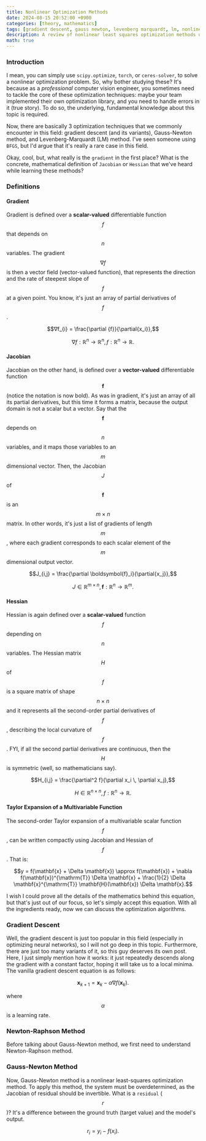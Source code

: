 ```yaml
---
title: Nonlinear Optimization Methods
date: 2024-08-15 20:52:00 +0900
categories: [theory, mathematics]
tags: [gradient descent, gauss newton, levenberg marquardt, lm, nonlinear, least squares, optimization]     # TAG names should always be lowercase
description: A review of nonlinear least squares optimization methods used in computer vision problems.
math: true
---
```


### Introduction

I mean, you can simply use `scipy.optimize`, `torch`, or `ceres-solver`, to solve a nonlinear optimization problem. So, why bother studying these?
It's because as a *professional* computer vision engineer, you sometimes need to tackle the core of these optimization techniques: maybe your team implemented their own optimization library, and you need to handle errors in it (true story). To do so, the underlying, fundamental knowledge about this topic is required.

Now, there are basically 3 optimization techniques that we commonly encounter in this field: gradient descent (and its variants), Gauss-Newton method, and Levenberg-Marquardt (LM) method. I've seen someone using `BFGS`, but I'd argue that it's really a rare case in this field.

Okay, cool, but, what really is the `gradient` in the first place? 
What is the concrete, mathematical definition of `Jacobian` or `Hessian` that we've heard while learning these methods?

### Definitions

#### Gradient
Gradient is defined over a **scalar-valued** differentiable function $$f$$ that depends on $$n$$ variables. The gradient $$∇f$$ is then a vector field (vector-valued function), that represents the direction and the rate of steepest slope of $$f$$ at a given point. You know, it's just an array of partial derivatives of $$f$$.

$$∇f_{i} = \frac{\partial {f}}{\partial{x_i}},$$

$$∇f: \mathbb{R}^n \to \mathbb{R}^n, f: \mathbb{R}^n \to \mathbb{R}.$$


#### Jacobian
Jacobian on the other hand, is defined over a **vector-valued** differentiable function $$\boldsymbol{f}$$ (notice the notation is now bold). As was in gradient, it's just an array of all its partial derivatives, but this time it forms a matrix, because the output domain is not a scalar but a vector. Say that the $$\boldsymbol{f}$$ depends on $$n$$ variables, and it maps those variables to an $$m$$ dimensional vector. Then, the Jacobian $$J$$ of $$\boldsymbol{f}$$ is an $$m\times n$$ matrix. 
In other words, it's just a list of gradients of length $$m$$, where each gradient corresponds to each scalar element of the $$m$$ dimensional output vector.


$$J_{i,j} = \frac{\partial \boldsymbol{f}_i}{\partial{x_j}},$$

$$J \in \mathbb{R}^{m \times n}, \boldsymbol{f}: \mathbb{R}^n \to \mathbb{R}^m.$$

#### Hessian
Hessian is again defined over a **scalar-valued** function $$f$$ depending on $$n$$ variables. The Hessian matrix $$H$$ of $$f$$ is a square matrix of shape $$n\times n$$ and it represents all the second-order partial derivatives of $$f$$, describing the local curvature of $$f$$. FYI, if all the second partial derivatives are continuous, then the $$H$$ is symmetric (well, so mathematicians say).


$$H_{i,j} = \frac{\partial^2 f}{\partial x_i \, \partial x_j},$$

$$H \in \mathbb{R}^{n \times n}, f: \mathbb{R}^n \to \mathbb{R}.$$

#### Taylor Expansion of a Multivariable Function

The second-order Taylor expansion of a multivariable scalar function $$f$$, can be written compactly using Jacobian and Hessian of $$f$$. That is:

$$y = f(\mathbf{x} + \Delta \mathbf{x}) \approx f(\mathbf{x}) + \nabla f(\mathbf{x})^{\mathrm{T}} \Delta \mathbf{x} + \frac{1}{2} \Delta \mathbf{x}^{\mathrm{T}} \mathbf{H}(\mathbf{x}) \Delta \mathbf{x}.$$

I wish I could prove all the details of the mathematics behind this equation, but that's just out of our focus, so let's simply accept this equation. With all the ingredients ready, now we can discuss the optimization algorithms.

### Gradient Descent
Well, the gradient descent is just too popular in this field (especially in optimizing neural networks), so I will not go deep in this topic. Furthermore, there are just too many variants of it, so this guy deserves its own post. Here, I just simply mention how it works: it just repeatedly descends along the gradient with a constant factor, hoping it will take us to a local minima. The vanilla gradient descent equation is as follows:

$$\mathbf{x}_{k+1} = \mathbf{x}_k - \alpha \nabla f(\mathbf{x}_k).$$

where $$\alpha$$ is a learning rate.

### Newton-Raphson Method
Before talking about Gauss-Newton method, we first need to understand Newton-Raphson method. 

### Gauss-Newton Method

Now, Gauss-Newton method is a nonlinear least-squares optimization method. To apply this method, the system must be overdetermined, as the Jacobian of residual should be invertible. What is a `residual` ($$r$$)? It's a difference between the ground truth (target value) and the model's output.

$$r_{i} = y_{i} - f(x_{i}).$$